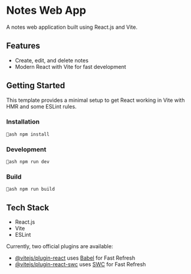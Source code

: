 ﻿# Notes Web App

A notes web application built using React.js and Vite.

## Features
- Create, edit, and delete notes
- Modern React with Vite for fast development

## Getting Started

This template provides a minimal setup to get React working in Vite with HMR and some ESLint rules.

### Installation
`ash
npm install
`

### Development
`ash
npm run dev
`

### Build
`ash
npm run build
`

## Tech Stack
- React.js
- Vite
- ESLint

Currently, two official plugins are available:
- [@vitejs/plugin-react](https://github.com/vitejs/vite-plugin-react/blob/main/packages/plugin-react) uses [Babel](https://babeljs.io/) for Fast Refresh
- [@vitejs/plugin-react-swc](https://github.com/vitejs/vite-plugin-react/blob/main/packages/plugin-react-swc) uses [SWC](https://swc.rs/) for Fast Refresh
